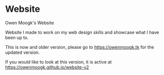 # Website
Owen Moogk's Website


Website I made to work on my web design skills and showcase what I have been up to.

This is now and older version, please go to https://owenmoogk.tk for the updated version.

If you would like to look at this version, it is active at https://owenmoogk.github.io/website-v2
